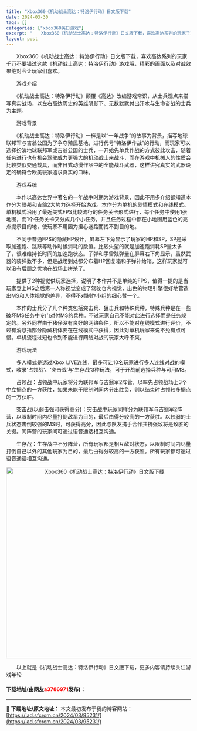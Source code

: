 ```yaml
---
title: "Xbox360《机动战士高达：特洛伊行动》日文版下载"
date: 2024-03-30
tags: []
categories: ["xbox360英日游戏"]
excerpt: "　　Xbox360《机动战士高达：特洛伊行动》日文版下载，喜欢高达系列的玩家千万不要错过这款《机动战士高达：特洛伊行动》游戏哦，精彩的画面以及对战效果绝对会让玩家们喜欢。 　　游戏介绍 　　《机动战士高达：特洛伊行动》颠覆《高达》改编游戏常识，从士兵观点来描写真实战场，以左右高达历史的英雄阴影下、无&hellip;"
layout: post
---
```


 <p>　　Xbox360《机动战士高达：特洛伊行动》日文版下载，喜欢高达系列的玩家千万不要错过这款《机动战士高达：特洛伊行动》游戏哦，精彩的画面以及对战效果绝对会让玩家们喜欢。</p> <p>　　游戏介绍</p> <p>　　《机动战士高达：特洛伊行动》颠覆《高达》改编游戏常识，从士兵观点来描写真实战场，以左右高达历史的英雄阴影下、无数默默付出汗水与生命奋战的士兵为主题。</p> <p>　　游戏背景</p> <p>　　《机动战士高达：特洛伊行动》一样是以&ldquo;一年战争&rdquo;的故事为背景，描写地球联邦军与吉翁公国为了争夺殖民基地，进行代号&ldquo;特洛伊作战&rdquo;的行动，而玩家可以选择扮演地球联邦军或吉翁公国的士兵，一开始先单兵作战的方式彼此攻击，随着任务进行也有机会驾驶威力更强大的机动战士来战斗，而在游戏中机械人的性质会比较类似交通载具，而非日式动漫作品中的全能战斗武器，这样讲究真实的武器设定的确符合欧美玩家追求真实的口味。</p> <p>　　游戏系统</p> <p>　　本作以高达世界中著名的一年战争时期为游戏背景，因此不用多介绍都知道本作分为联邦和吉翁2大势力选择开始游戏。本作分为单机的剧情模式和在线模式。单机模式沿用了最近美式FPS比较流行的任务关卡形式进行，每个任务中使用1张地图，而1个任务关卡又分成几个小任务，并且任务过程中都在小地图用蓝色的亮点提示目的地，使玩家不用因为担心迷路而找不到目的地。</p> <p>　　不同于普通FPS的隐藏HP设计，屏幕左下角显示了玩家的HP和SP，SP是采取加速跑、跳跃等动作时候消耗的数值。比较失望的就是加速跑消耗SP量太多了，很难维持长时间的加速跑状态。子弹和手雷残弹量在屏幕右下角显示，虽然武器的装弹数不多，但是战场到处都分布着HP回复箱和子弹补给箱，这样玩家就可以没有后顾之忧地在战场上拼杀了。</p> <p>　　提供了2种视觉供玩家选择，说明了本作并不是单纯的FPS，值得一提的是当玩家登上MS之后第一人称视觉变成了驾驶仓内视觉，出色的物理引擎很好地营造出MS和人体视觉的差异，不得不对制作小组的细心赞一个。</p> <p>　　本作的士兵分了几个种类包括突击兵、狙击兵和特殊兵种，特殊兵种是在一些破坏MS任务中专门对付MS的兵种。不过玩家自己不能对此进行选择而是任务规定的。另外同样由于猪仔没有良好的网络条件，所以不能对在线模式进行评价，不过有消息指部分隐藏机体要在在线模式中获得，因此对单机玩家来说不免有点可惜。单机流程过短也令到不能进行网络对战的玩家大呼不爽。</p> <p>　　游戏玩法</p> <p>　　多人模式是透过Xbox LIVE连线，最多可让10名玩家进行多人连线对战的模式，收录&lsquo;占领战&rsquo;、&lsquo;突击战&rsquo;与&lsquo;生存战&rsquo;3种玩法，可于开战前选择兵种与可用MS。</p> <p>　　占领战：占领战中玩家将分为联邦军与吉翁军2阵营，以率先占领战场上3个中立据点的一方获胜，如果未能于限制时间内分出胜负，则以结束时占领较多据点的一方获胜。</p> <p>　　突击战(以弱击强可获得高分)：突击战中玩家同样分为联邦军与吉翁军2阵营，以限制时间内尽量打倒敌军为目的，最后由得分较高的一方获胜。以较弱的士兵状态击倒较强的MS时，可获得高分，因此与队友携手合作共抗强敌将是致胜的关键。同阵营的玩家间可透过语音通话相互沟通。</p> <p>　　生存战：生存战中不分阵营，所有玩家都是相互敌对状态，以限制时间内尽量打倒自己以外的其他玩家为目的，最后由得分较高的一方获胜。所有玩家都可透过语音通话相互沟通。</p> <p align="center"><img align="" border="0" src="https://lad.sfcrom.cn/wp-content/uploads/2024/03/20240330_6607d3826daf8.jpg" width="521" alt="Xbox360《机动战士高达：特洛伊行动》日文版下载" /></p> <p>　　以上就是《机动战士高达：特洛伊行动》日文版下载，更多内容请持续关注游戏年轮</p> <p><h4>下载地址(由网友<font color="red">a3786971</font>发布)：</h4></p> 

---
📖 **下载地址/原文地址：** 本文最初发布于我的博客网站：[https://lad.sfcrom.cn/2024/03/95231/](https://lad.sfcrom.cn/2024/03/95231/)
